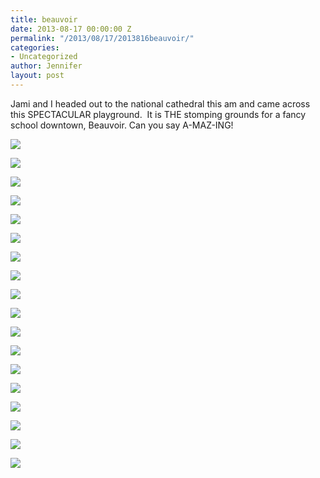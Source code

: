 ```yaml
---
title: beauvoir
date: 2013-08-17 00:00:00 Z
permalink: "/2013/08/17/2013816beauvoir/"
categories:
- Uncategorized
author: Jennifer
layout: post
---
```


Jami and I headed out to the national cathedral this am and came across this SPECTACULAR playground. &nbsp;It is THE stomping grounds for a fancy school downtown, Beauvoir. Can you say A-MAZ-ING!

<div class="image-gallery-wrapper">
  <p>
    <img src="http://static1.squarespace.com/static/50db6bb3e4b015296cd43789/50dfa5b1e4b0dc6320e0b5ea/520e835de4b0381b503bdb13/1376683716952/2013-08-16+12.49.21.jpg.21.jpg?format=original" />
  </p>

  <p>
    <img src="http://static1.squarespace.com/static/50db6bb3e4b015296cd43789/50dfa5b1e4b0dc6320e0b5ea/520e8319e4b086f44d240f8a/1376683886417/2013-08-16+12.44.29.jpg.29.jpg?format=original" />
  </p>

  <p>
    <img src="http://static1.squarespace.com/static/50db6bb3e4b015296cd43789/50dfa5b1e4b0dc6320e0b5ea/520e8890e4b0f352bf2b38dc/1430547623739/2013-08-16+11.02.47.jpg.47.jpg?format=original" />
  </p>

  <p>
    <img src="http://static1.squarespace.com/static/50db6bb3e4b015296cd43789/50dfa5b1e4b0dc6320e0b5ea/520e823de4b061d57274e56c/1430547603093/2013-08-16+11.22.50.jpg.50.jpg?format=original" />
  </p>

  <p>
    <img src="http://static1.squarespace.com/static/50db6bb3e4b015296cd43789/50dfa5b1e4b0dc6320e0b5ea/520e82cbe4b081bd661d7f3e/1376699055860/2013-08-16+12.15.19.jpg.19.jpg?format=original" />
  </p>

  <p>
    <img src="http://static1.squarespace.com/static/50db6bb3e4b015296cd43789/50dfa5b1e4b0dc6320e0b5ea/520e7eb6e4b02e4272b43b21/1376699470669/2013-08-16+11.08.43.jpg.43.jpg?format=original" />
  </p>

  <p>
    <img src="http://static1.squarespace.com/static/50db6bb3e4b015296cd43789/50dfa5b1e4b0dc6320e0b5ea/520e8124e4b0381b503bd5ab/1376699270117/2013-08-16+11.08.25.jpg.25.jpg?format=original" />
  </p>

  <p>
    <img src="http://static1.squarespace.com/static/50db6bb3e4b015296cd43789/50dfa5b1e4b0dc6320e0b5ea/520e8078e4b0fc6d215d5bae/1376700438258/2013-08-16+11.00.22.jpg.22.jpg?format=original" />
  </p>

  <p>
    <img src="http://static1.squarespace.com/static/50db6bb3e4b015296cd43789/50dfa5b1e4b0dc6320e0b5ea/520e8111e4b07f9a90c25774/1376700631355/2013-08-16+11.03.48.jpg.48.jpg?format=original" />
  </p>

  <p>
    <img src="http://static1.squarespace.com/static/50db6bb3e4b015296cd43789/50dfa5b1e4b0dc6320e0b5ea/520e8170e4b0f352bf2b20b4/1376701220931/2013-08-16+11.14.28.jpg.28.jpg?format=original" />
  </p>

  <p>
    <img src="http://static1.squarespace.com/static/50db6bb3e4b015296cd43789/50dfa5b1e4b0dc6320e0b5ea/520e81b5e4b086f44d240b74/1376700037230/2013-08-16+11.22.14.jpg.14.jpg?format=original" />
  </p>

  <p>
    <img src="http://static1.squarespace.com/static/50db6bb3e4b015296cd43789/50dfa5b1e4b0dc6320e0b5ea/520e8282e4b061d57274e5ec/1376683369728/2013-08-16+11.43.24.jpg.24.jpg?format=original" />
  </p>

  <p>
    <img src="http://static1.squarespace.com/static/50db6bb3e4b015296cd43789/50dfa5b1e4b0dc6320e0b5ea/520e8227e4b0ec9403c79a76/1376700845387/2013-08-16+11.22.38.jpg.38.jpg?format=original" />
  </p>

  <p>
    <img src="http://static1.squarespace.com/static/50db6bb3e4b015296cd43789/50dfa5b1e4b0dc6320e0b5ea/520e82a1e4b02bacee12f5b9/1376701921311/2013-08-16+12.13.19.jpg.19.jpg?format=original" />
  </p>

  <p>
    <img src="http://static1.squarespace.com/static/50db6bb3e4b015296cd43789/50dfa5b1e4b0dc6320e0b5ea/520e82b8e4b0fc6d215d60b2/1376683529968/2013-08-16+12.13.32.jpg.32.jpg?format=original" />
  </p>

  <p>
    <img src="http://static1.squarespace.com/static/50db6bb3e4b015296cd43789/50dfa5b1e4b0dc6320e0b5ea/520e82e1e4b0381b503bda28/1376682739260/2013-08-16+12.28.36.jpg.36.jpg?format=original" />
  </p>

  <p>
    <img src="http://static1.squarespace.com/static/50db6bb3e4b015296cd43789/50dfa5b1e4b0dc6320e0b5ea/520e8868e4b0c6a53737bb0a/1376684153160/2013-08-16+11.00.16.jpg.16.jpg?format=original" />
  </p>

  <p>
    <img src="http://static1.squarespace.com/static/50db6bb3e4b015296cd43789/50dfa5b1e4b0dc6320e0b5ea/520ecb99e4b06234c104b78d/1376701342659/2013-08-16+12.04.48.jpg.48.jpg?format=original" />
  </p>
</div>

